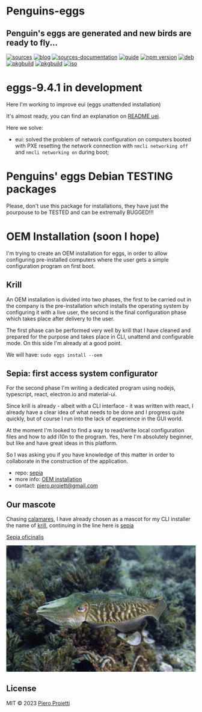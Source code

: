 Penguins-eggs
=============

## Penguin&#39;s eggs are generated and new birds are ready to fly...
[![sources](https://img.shields.io/badge/github-sources-cyan)](https://github.com/pieroproietti/penguins-eggs)
[![blog](https://img.shields.io/badge/blog-penguin's%20eggs-cyan)](https://penguins-eggs.net)
[![sources-documentation](https://img.shields.io/badge/sources-documentation-blue)](https://penguins-eggs.net/sources-documentation/index.html)
[![guide](https://img.shields.io/badge/guide-penguin's%20eggs-cyan)](https://penguins-eggs.net/book/)
[![npm version](https://img.shields.io/npm/v/penguins-eggs.svg)](https://npmjs.org/package/penguins-eggs)
[![deb](https://img.shields.io/badge/deb-packages-blue)](https://sourceforge.net/projects/penguins-eggs/files/DEBS)
[![pkgbuild](https://img.shields.io/badge/pkgbuild-packages-blue)](https://sourceforge.net/projects/penguins-eggs/files/PKGBUILD)
[![pkgbuild](https://img.shields.io/badge/pkgbuild-packages-blue)](https://sourceforge.net/projects/penguins-eggs/files/PKGBUILD)
[![iso](https://img.shields.io/badge/iso-images-cyan)](https://sourceforge.net/projects/penguins-eggs/files/ISOS)

# eggs-9.4.1 in development
Here I'm working to improve eui (eggs unattended installation)

It's almost ready, you can find an explanation on [README uei](/eui/README.md).

Here we solve:
* eui: solved the problem of network configuration on computers booted with PXE resetting the network connection with ```nmcli networking off``` and ```nmcli networking on``` during boot;

# Penguins' eggs Debian TESTING packages

Please, don't use this package for installations, they have just the pourpouse to be TESTED and can be extremally BUGGED!!!

# OEM Installation (soon I hope)
I'm trying to create an OEM installation for eggs, in order to allow configuring pre-installed computers where the user gets a simple configuration program on first boot.

## Krill
An OEM installation is divided into two phases, the first to be carried out in the company is the pre-installation which installs the operating system by configuring it with a live user, the second is the final configuration phase which takes place after delivery to the user.

The first phase can be performed very well by krill that I have cleaned and prepared for the purpose and takes place in CLI, unattend and configurable mode. On this side I'm already at a good point. 

We will have: ```sudo eggs install --oem```

## Sepia: first access system configurator
For the second phase I'm writing a dedicated program using nodejs, typescript, react, electron.io and material-ui.

Since krill is already - albeit with a CLI interface - it was written with react, I already have a clear idea of what needs to be done and I progress quite quickly, but of course I run into the lack of experience in the GUI world.

At the moment I'm looked to find a way to read/write local configuration files and how to add i10n to the program. Yes, here I'm absolutely beginner, but like and have great ideas in this platform.

So I was asking you if you have knowledge of this matter in order to collaborate in the construction of the application.

* repo: [sepia](https://github.com/pieroproietti/sepia)
* more info: [OEM installation](https://penguins-eggs.net/2023/01/15/oem-installation/)
* contact: piero.proiett@gmail.com

## Our mascote

Chasing [calamares](https://calamares.io/), I have already chosen as a mascot for my CLI installer the name of [krill](https://penguins-eggs), continuing in the line here is [sepia](https://github.com/pieroproietti/sepia)

[Sepia oficinalis](https://en.wikipedia.org/wiki/Common_cuttlefish)

![sepia](https://raw.githubusercontent.com/pieroproietti/sepia/main/assets/sepia.png)

## License

MIT © 2023 [Piero Proietti](https://github.com/pieroproietti/LICENZE)
